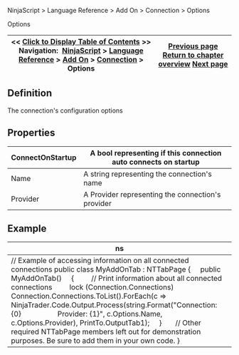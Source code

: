 ﻿
NinjaScript > Language Reference > Add On > Connection > Options

Options

| << [Click to Display Table of Contents](connections_options.md) >> **Navigation:**     [NinjaScript](ninjascript.md) > [Language Reference](language_reference_wip.md) > [Add On](add_on.md) > [Connection](connection_class.md) > Options | [Previous page](disconnect.md) [Return to chapter overview](connection_class.md) [Next page](connections_pricestatus.md) |
| --- | --- |
## Definition
The connection's configuration options
 
## Properties

| ConnectOnStartup | A bool representing if this connection auto connects on startup |
| --- | --- |
| Name | A string representing the connection's name |
| Provider | A Provider representing the connection's provider |

## Example

| ns |
| --- |
| // Example of accessing information on all connected connections public class MyAddOnTab : NTTabPage {      public MyAddOnTab()      {          // Print information about all connected connections          lock (Connection.Connections)                Connection.Connections.ToList().ForEach(c => NinjaTrader.Code.Output.Process(string.Format("Connection: {0}                     Provider: {1}", c.Options.Name, c.Options.Provider), PrintTo.OutputTab1);      }        // Other required NTTabPage members left out for demonstration purposes. Be sure to add them in your own code. } |
